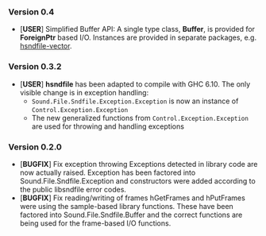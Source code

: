 ### Version 0.4

* [__USER__] Simplified Buffer API: A single type class, **Buffer**, is provided for **ForeignPtr** based I/O. Instances are provided in separate packages, e.g. [hsndfile-vector](http://hackage.haskell.org/package/hsndfile-vector).

### Version 0.3.2

* [__USER__] **hsndfile** has been adapted to compile with GHC 6.10. The only
  visible change is in exception handling:
    * `Sound.File.Sndfile.Exception.Exception` is now an instance of
      `Control.Exception.Exception`
    * The new generalized functions from `Control.Exception.Exception` are
      used for throwing and handling exceptions

### Version 0.2.0

* [__BUGFIX__] Fix exception throwing Exceptions detected in library code are
  now actually raised. Exception has been factored into
  Sound.File.Sndfile.Exception and constructors were added according to the
  public libsndfile error codes.
* [__BUGFIX__] Fix reading/writing of frames hGetFrames and hPutFrames were
  using the sample-based library functions. These have been factored into
  Sound.File.Sndfile.Buffer and the correct functions are being used for the
  frame-based I/O functions.

